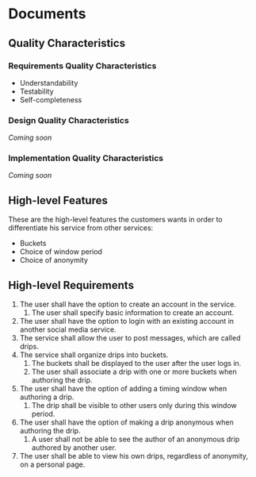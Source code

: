# Documents

## Quality Characteristics

### Requirements Quality Characteristics

* Understandability
* Testability
* Self-completeness

### Design Quality Characteristics
*Coming soon*

### Implementation Quality Characteristics
*Coming soon*


## High-level Features

These are the high-level features the customers wants in order to differentiate his service from other services:
* Buckets
* Choice of window period
* Choice of anonymity


## High-level Requirements

1. The user shall have the option to create an account in the service.
    1. The user shall specify basic information to create an account.
1. The user shall have the option to login with an existing account in another social media service.
1. The service shall allow the user to post messages, which are called drips.
1. The service shall organize drips into buckets.
    1. The buckets shall be displayed to the user after the user logs in.
    1. The user shall associate a drip with one or more buckets when authoring the drip.
1. The user shall have the option of adding a timing window when authoring a drip.
    1. The drip shall be visible to other users only during this window period.
1. The user shall have the option of making a drip anonymous when authoring the drip.
    1. A user shall not be able to see the author of an anonymous drip authored by another user.
1. The user shall be able to view his own drips, regardless of anonymity, on a personal page.
